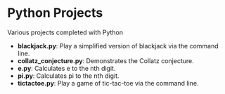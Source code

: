 # Python Projects
Various projects completed with Python

- **blackjack.py**: Play a simplified version of blackjack via the command line.
- **collatz_conjecture.py**: Demonstrates the Collatz conjecture.
- **e.py**: Calculates e to the nth digit.
- **pi.py**: Calculates pi to the nth digit.
- **tictactoe.py**: Play a game of tic-tac-toe via the command line.

